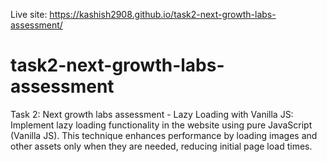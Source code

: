 Live site: https://kashish2908.github.io/task2-next-growth-labs-assessment/
# task2-next-growth-labs-assessment
Task 2: Next growth labs assessment - 
Lazy Loading with Vanilla JS:  
Implement lazy loading functionality in the website using pure JavaScript (Vanilla JS). This technique enhances performance by loading images and other assets only when they are needed, reducing initial page load times.
